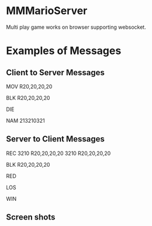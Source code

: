 MMMarioServer
===================

Multi play game works on browser supporting websocket.

Examples of Messages
===

Client to Server Messages
---

MOV R20,20,20,20

BLK R20,20,20,20

DIE

NAM 213210321

Server to Client Messages
---

REC 3210 R20,20,20,20 3210 R20,20,20,20

BLK R20,20,20,20

RED

LOS

WIN

## Screen shots

![]()